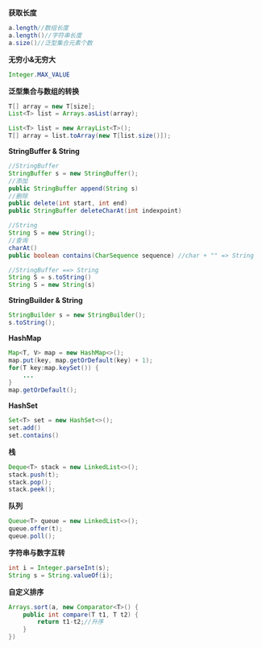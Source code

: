**获取长度**
```java
a.length//数组长度
a.length()//字符串长度
a.size()//泛型集合元素个数
```

**无穷小&无穷大**
```java
Integer.MAX_VALUE
```

**泛型集合与数组的转换**
```java
T[] array = new T[size];
List<T> list = Arrays.asList(array);

List<T> list = new ArrayList<T>();
T[] array = list.toArray(new T[list.size()]);
```

**StringBuffer & String**
```java
//StringBuffer
StringBuffer s = new StringBuffer();
//添加
public StringBuffer append(String s)
//删除
public delete(int start, int end)
public StringBuffer deleteCharAt(int indexpoint)

//String
String S = new String();
//查询
charAt()
public boolean contains(CharSequence sequence) //char + "" => String

//StringBuffer ==> String
String S = s.toString()
String S = new String(s)
```

**StringBuilder & String**
```java
StringBuilder s = new StringBuilder();
s.toString();
```

**HashMap**
```java
Map<T, V> map = new HashMap<>();
map.put(key, map.getOrDefault(key) + 1);
for(T key:map.keySet()) {
    ...
}
map.getOrDefault();
```

**HashSet**
```java
Set<T> set = new HashSet<>();
set.add()
set.contains()
```

**栈**
```java
Deque<T> stack = new LinkedList<>();
stack.push(t);
stack.pop();
stack.peek();
```

**队列**
```java
Queue<T> queue = new LinkedList<>();
queue.offer(t);
queue.poll();
```

**字符串与数字互转**
```java
int i = Integer.parseInt(s);
String s = String.valueOf(i);
```

**自定义排序**
```java
Arrays.sort(a, new Comparator<T>() {
    public int compare(T t1, T t2) {
        return t1-t2;//升序
    }
})
```